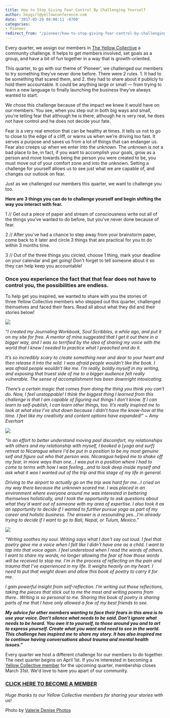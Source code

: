 ```yaml
---
title: How to Stop Giving Fear Control By Challenging Yourself
author: heygirl@yellowconference.com
date: '2017-03-29 04:00:11 -0700'
categories:
- Pioneer
redirect_from: "/pioneer/how-to-stop-giving-fear-control-by-challenging-yourself/"
---
```


Every quarter, we assign our members in [The Yellow Collective](http://yellowcollective.com) a community challenge. It helps to get members involved, set goals as a group, and have a bit of fun together in a way that is growth-oriented.

This quarter, to go with our theme of ‘Pioneer’, we challenged our members to try something they’ve never done before. There were 2 rules. 1\. It had to be something that scared them, and 2\. they had to share about it publicly to hold them accountable. It could be anything large or small — from trying to learn a new language to finally launching the business they’ve always wanted to start.

We chose this challenge because of the impact we knew it would have on our members. You see, when you step out in both big ways and small, you're telling fear that although he is there, although he is very real, he does not have control and he does not decide your fate.

Fear is a very real emotion that can be healthy at times. It tells us not to go to close to the edge of a cliff, or warns us when we're driving too fast. It serves a purpose and saves us from a lot of things that can endanger us. Fear also creeps up when we enter into the unknown. The unknown is not a bad place to be, in fact, if you want to accomplish your goals, grow as a person and move towards being the person you were created to be, you must move out of your comfort zone and into the unknown. Setting a challenge for yourself allows us to see just what we are capable of, and changes our outlook on fear.

Just as we challenged our members this quarter, we want to challenge you too.

**Here are 3 things you can do to challenge yourself and begin shifting the way you interact with fear.**

1 // Get out a piece of paper and stream of consciousness write out all of the things you've wanted to do before, but you've never done because of fear.

2 // After you've had a chance to step away from your brainstorm paper, come back to it later and circle 3 things that are practical for you to do within 3 months time.

3 // Out of the three things you circled, choose 1 thing, mark your deadline on your calendar and get going! Don't forget to tell someone about it so they can help keep you accountable!

### Once you experience the fact that that fear does not have to control you, the possibilities are endless.

To help get you inspired, we wanted to share with you the stories of three Yellow Collective members who stepped out this quarter, challenged themselves and faced their fears. Read all about what they did and their stories below!

[![](https://yellow-blog-images.imgix.net/2017/03/Amy-Everhart-1.jpg)](https://yellow-blog-images.imgix.net/2017/03/Amy-Everhart-1.jpg)

_“I created my Journaling Workbook, Soul Scribbles, a while ago, and put it on my site for free. A mentor of mine suggested that I get it out there in a bigger way, and I was so terrified by the idea of sharing my voice with the world that I knew I needed to practice what I preached and do it._

_It’s so incredibly scary to create something near and dear to your heart and then release it into the wild. I was afraid people wouldn’t like the book. I was afraid people wouldn’t like me. I’m really, boldly myself in my writing, and exposing that truest side of me to a bigger audience felt really vulnerable. The sense of accomplishment has been downright intoxicating._

_There’s a certain magic that comes from doing the thing you think you can’t do. Now, I feel unstoppable! I think the biggest thing I learned from this challenge is that I am capable of figuring out things I don’t know. If I can learn to self-publish, I can learn other things, too. It’s really inspired me to look at what else I’ve shut down because I didn’t have the know-how at the time. I feel like my creativity and content options have expanded!” ~ Amy Everhart_

[![](https://yellow-blog-images.imgix.net/2017/03/Taylor-Davis-2.jpg)](https://yellow-blog-images.imgix.net/2017/03/Taylor-Davis-2.jpg)

_“In an effort to better understand moving past discomfort, my relationships with others and my relationship with myself, I booked a [yoga and surf] retreat to Nicaragua where I'd be put in a position to be my most genuine self and figure out who that person was. Nicaragua helped me to shake off my fear, in more ways than one...I was put in a position where I had to come to terms with how I was feeling...and to look deep inside myself and ask what it was I wanted out of the trip and this stage of my life in general._

_Driving to the airport to actually go on the trip was hard for me...I cried on my way there because the unknown scared me. I was placed in an environment where everyone around me was interested in bettering themselves holistically, and I took the opportunity to ask questions about what they'd want out of someone with my area of expertise. I also took it as an opportunity to decide if I wanted to further pursue yoga as part of my career and holistic business. The answer is a resounding yes...I'm already trying to decide if I want to go to Bali, Nepal, or Tulum, Mexico.”_

[![](https://yellow-blog-images.imgix.net/2017/03/Zantika-2.jpg)](https://yellow-blog-images.imgix.net/2017/03/Zantika-2.jpg)

_“Writing soothes my soul. Writing says what I don't say out loud. I feel that poetry gave me a voice when I felt like I didn't have one as a child. I want to tap into that voice again. I feel understood when I read the words of others. I want to share my words, no longer allowing the fear of how those words will be received to stop me. I'm in the process of reflecting on the pain and trauma that I've experienced in my life. It weighs heavily on my heart. I need to put that weight down and allow this book of poetry to carry it for me._

_I gain powerful insight from self-reflection. I'm writing out those reflections, taking the pieces that stick out to me the most and writing poems from there.. Writing is so personal to me. Sharing this book of poetry is sharing parts of me that I have only allowed a few of my best friends to see._

**_My advice for other members wanting to face their fears in this area is to use your voice. Don't silence what needs to be said. Don't ignore what needs to be heard. You owe it to yourself, to those around you and to art to express yourself. Create what you want and need to see in the world. This challenge has inspired me to share my story. It has also inspired me to continue having conversations about trauma and mental health issues.”_**

Every quarter we host a different challenge for our members to do together. The next quarter begins on April 1st. If you're interested in becoming a [Yellow Collective member](https://yellowco.myshopify.com/products/the-yellow-collective) for the upcoming quarter, membership closes March 31st. We'd love to have you apart of our community.

### [CLICK HERE TO BECOME A MEMBER](https://yellowco.myshopify.com/products/the-yellow-collective)

_Huge thanks to our Yellow Collective members for sharing your stories with us!_

Photo by [Valerie Denise Photos](http://www.valeriedenisephotos.com/)
